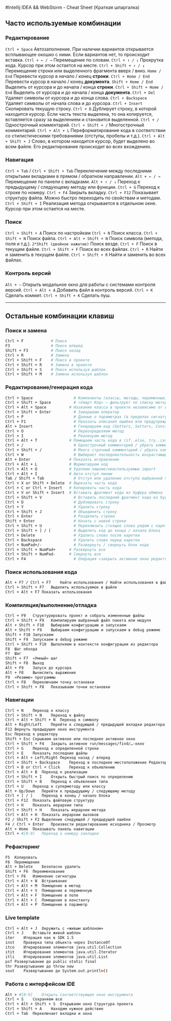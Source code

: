 #Intellij IDEA && WebStorm - Cheat Sheet (Краткая шпаргалка)

## Часто используемые комбинации
### Редактирование
`Ctrl + Space` Автозаполнение. При наличии вариантов открывается всплывающее окошко с ними. Если вариантов нет, то происходит вставка.
`Ctrl + ← / →` Перемещение по словам.
`Ctrl + ↑ / ↓` Прокрутка кода. Курсор при этом остается на месте.
`Ctrl + Shift + ↑ / ↓` Перемещение строки или выделенного фрагмента вверх / вниз.
`Home / End` Перевести курсор в начало / конец **строки**.
`Ctrl + Home / End` Перевести курсор в начало / конец **документа**.
`Shift + Home / End` Выделить от курсора и до начала / конца **строки**.
`Ctrl + Shift + Home / End` Выделить от курсора и до начала / конца **документа**.
`Ctrl + Del` Удаляет символы от курсора и до конца слова.
`Ctrl + Backspace` Удаляет символы от начала слова и до курсора.
`Ctrl + Insert` Скопировать текущую строку.
`Ctrl + D` Дублирует строку, в которой находится курсор. Если часть текста выделена, то она копируется, вставляется сразу за выделением и становится выделенной.
`Ctrl + /` Однострочный комментарий.
`Ctrl + Shift + /` Многострочный комментарий.
`Ctrl + Alt + L` Переформатирование кода в соответствии со стилистическими требованиями (отступы, пробелы и т.д.).
`Ctrl + Alt + Shift + J` Слово, в котором находится курсор, будет выделено во всем файле. Его редактирование происходит во всех вхождениях.

### Навигация
`Ctrl + Tab` / `Ctrl + Shift + Tab` Переключение между последними открытыми вкладками в прямом / обратном направлении.
`Alt + ← / →`  Перемещение по панели с вкладками.
`Alt + ↑ / ↓` Переход к предыдущему / следующему методу или функции.
`Ctrl + G` Переход к строке по номеру.
`Ctrl + F4` Закрыть вкладку.
`Ctrl + F12` Показывает структуру файла. Можно быстро переходить по свойствам и методам.
`Ctrl + Shift + I` Реализация метода открывается в отдельном окне. Курсор при этом остается на месте.

### Поиск
`Ctrl + Shift + A` Поиск по настройкам
`Ctrl + N` Поиск класса.
`Ctrl + Shift + N` Поиск файла.
`Ctrl + Alt + Shift + N` Поиск символа (метода, поля и т.д.).
`2*Shift (двойное нажатие)` Поиск везде.
`Ctrl + F` Поиск в текущем файле.
`Ctrl + Shift + F` Поиск во всех файлах.
`Ctrl + R` Найти и заменить в текущем файле.
`Ctrl + Shift + R` Найти и заменить во всех файлах.

### Контроль версий
`Alt + ~` Открыть модальное окно для работы с системами контроля версий.
`Ctrl + Alt + A` Добавить файл в контроль версий.
`Ctrl + K` Сделать коммит.
`Ctrl + Shift + K` Сделать пуш.

---

## Остальные комбинации клавиш
### Поиск и замена
``` bash
Ctrl + F	        # Поиск
F3	                # Поиск вперед
Shift + F3	        # Поиск назад
Ctrl + R	        # Замена
Ctrl + Shift + F	# Поиск в проекте
Ctrl + Shift + R	# Замена в проекте
Ctrl + Shift + S	# Поиск используя шаблон
Ctrl + Shift + M	# Замена используя шаблон
```

### Редактирование/генерация кода
```bash
Ctrl + Space	              # Компоненты (классы, методы, переменные)
Ctrl + Shift + Space	      # «Смарт Код» — фильтрует по списку методов и переменных ожидаемого типа
Ctrl + Alt + Space	        # Название класса в проекте независимо от импортируемых классов
Ctrl + Shift + Enter	      # Завершаем оператор
Ctrl + P	                  # Данные о параметрах (в пределах сигнатуры вызываемого метода)
Ctrl + F1	                  # Показать описания ошибки или предупреждения
Alt + Insert	              # Генерируем код (Getters, Setters, Constructors, hashCode/equals, toString)
Ctrl + O	                  # Переопределяем метод
Ctrl + I	                  # Реализуем метод
Ctrl + Alt + T	            # Помещаем часть кода в (if..else, try..catch, for, synchronized, etc.)
Ctrl + /	                  # Однострочный комментарий / убрать комментарий
Ctrl + Shift + /	          # Много строчный комментарий / убрать комментарий
Ctrl + W	                  # Выбирает последовательность возрастающих блоков кода
Alt + Enter	                # Показать исправление
Ctrl + Alt + L	            # Форматируем код
Ctrl + Alt + O	            # Удаляем лишние/неиспользуемые import
Ctrl + Alt + I	            # Авто-отступ линии
Tab / Shift + Tab	          # Отступ или удаление отступа выбранной части кода
Ctrl + X or Shift + Delete	# Вырезать часть кода
Ctrl + C or Ctrl + Insert  	# Копировать часть кода
Ctrl + V or Shift + Insert	# Вставить фрагмент кода из буфера обмена
Ctrl + Shift + V	          # Вставить последний фрагмент кода из буфера обмена
Ctrl + D	                  # Дублировать строку
Ctrl + Y	                  # Удалить строку
Ctrl + Shift + J	          # Объединить строку
Ctrl + Enter	              # Разделить строки
Shift + Enter	              # Начать с новой строки
Ctrl + Shift + U	          # Переключить стоящее слово рядом с кареткой в нижний / верхний регистр
Ctrl + Shift + ] / [	      # Выделить код до конца / начала блока
Ctrl + Delete	              # Удалить слово после каретки
Ctrl + Backspace	          # Удалить слово перед каретки
Ctrl + NumPad+/-	          # Развернуть / свернуть блок кода
Ctrl + Shift + NumPad+	    # Развернуть все
Ctrl + Shift + NumPad-	    # Свернуть все
Ctrl + F4	                  # Операция «закрыть активное окно редактора»
```

### Поиск использования кода
```bash
Alt + F7 / Ctrl + F7	Найти использования / Найти использования в файле
Ctrl + Shift + F7	Выделить используемое в файле
Ctrl + Alt + F7	Показать использования
```

### Компиляция/выполнение/отладка
```bash
Ctrl + F9	Структурировать проект и собрать измененные файлы
Ctrl + Shift + F9	Компилируем выбранный файл пакета или модуля
Alt + Shift + F10	Выбираем конфигурацию и запускаем
Alt + Shift + F9	Выбираем конфигурацию и запускаем в debug режиме
Shift + F10	Запускаем
Shift + F9	Запускаем в debug режиме
Ctrl + Shift + F10	Выполняем в контексте конфигурации из редактора
F8	Шаг обхода
F7	Шаг
Shift + F7	«Умный» шаг
Shift + F8	Выход
Alt + F9	Запуск до курсора
Alt + F8	Вычислить выражение
F9	«Резюме» программы
Ctrl + F8	Переключаем точку остановки
Ctrl + Shift + F8	Показываем точки остановки
```

### Навигации
```bash
Ctrl + N	Переход к классу
Ctrl + Shift + N	Переход к файлу
Ctrl + Alt + Shift + N	Переход к символу
Alt + Right/Left	Перейти к следующей / предыдущей вкладки редактора
F12	Вернуть предыдущее окно инструмента
Esc	Переход к редактору
Shift + Esc	Скрываем активное или последнее активное окно
Ctrl + Shift + F4	Закрыть активное run/messages/find/…-окно
Ctrl + G	Переход к определенной строки
Ctrl + E	Показать последние файлы
Ctrl + Alt + Left/Right	Переход назад / вперед
Ctrl + Shift + Backspace	Переход в последнее местоположение Редактора
Ctrl + B or Ctrl + Click	Переход к объявлению
Ctrl + Alt + B	Переход к реализации
Ctrl + Shift + I	Открыть быстрый поиск по определению
Ctrl + Shift + B	Переход к объявления типа
Ctrl + U	Переход к суперметоду или классу
Alt + Up/Down	Перейти к предыдущему / следующему методу
Ctrl + ] / [	Переход в конец / начало блока
Ctrl + F12	Показать файловую структуру
Ctrl + H	Показать иерархии типа
Ctrl + Shift + H	Показать иерархии метода
Ctrl + Alt + H	Показать иерархии вызовов
F2 / Shift + F2	Выделение следующей / предыдущей ошибки
F4 / Ctrl + Enter	Произвести редактирование исходника / Просмотр
Alt + Home	Показывать панель навигации
Ctrl + #[0-9]	Переход к номеру закладки
```

### Рефакторинг
```bash
F5	Копировать
F6	Перемещение
Alt + Delete	Безопасно удалить
Shift + F6	Переименование
Ctrl + F6	Изменение сигнатуры
Ctrl + Alt + N	Встраивание
Ctrl + Alt + M	Помещение в метод
Ctrl + Alt + V	Помещение в переменную
Ctrl + Alt + F	Помещение в поле
Ctrl + Alt + C	Помещение в константу
Ctrl + Alt + P	Помещение в параметр
```

### Live template
```bash
Ctrl + Alt + J	Окружить с «живым шаблоном»
Ctrl + J	Вставьте живой шаблон
iter	Итерация как в SDK 1.5
inst	Проверка типа объекта через InstanceOf
itco	Итерирование элементов java.util.Collection
itit	Итерирование элементов java.util.Iterator
itli	Итерирование элементов java.util.List
psf	Развертывание до public static final
thr	Развертывание до throw new
sout	Развертывание до System.out.println()
```

### Работа с интерфейсом IDE
```bash
Alt + #[0-9]	Открыть соответствующее окно инструмента
Ctrl + S	Сохраняем все
Ctrl + Alt + Shift + S	Открываем окно Структура проекта
Ctrl + Shift + A	Находим нужное действие
Ctrl + Tab	Переключает вкладки и окна
```
